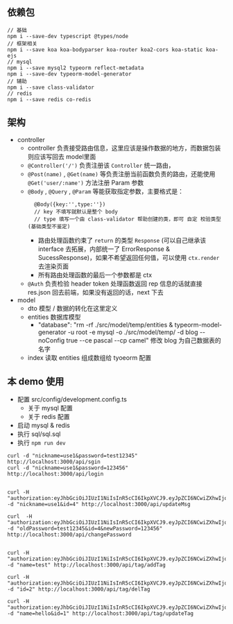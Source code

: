 ## 依赖包
```
// 基础
npm i --save-dev typescript @types/node
// 框架相关
npm i --save koa koa-bodyparser koa-router koa2-cors koa-static koa-ejs
// mysql
npm i --save mysql2 typeorm reflect-metadata 
npm i --save-dev typeorm-model-generator
// 辅助
npm i --save class-validator
// redis
npm i --save redis co-redis
```

## 架构
* controller
  * controller 负责接受路由信息，这里应该是操作数据的地方，而数据包装则应该写回去 model里面
  * `@Controller('/')` 负责注册该 `Controller` 统一路由，
  * `@Post(name)` , `@Get(name)` 等负责注册当前函数负责的路由，还能使用 `@Get('user/:name')` 方法注册 Param 参数
  * `@Body` , `@Query` , `@Param` 等能获取指定参数，主要格式是：
    ```
      @Body({key:'',type:''})
      // key 不填写就默认是整个 body
      // type 填写一个由 class-validator 帮助创建的类，即可 自定 校验类型(基础类型不鉴定)
    ```
    * 路由处理函数约束了 `return` 的类型 `Response` (可以自己继承该 interface 去拓展，内部统一了 ErrorResponse & SucessResponse)，如果不希望返回任何值，可以使用 `ctx.render` 去渲染页面
    * 所有路由处理函数的最后一个参数都是 ctx
  * `@Auth` 负责检验 header token
  处理函数返回 rep 信息的话就直接 res.json 回去前端，如果没有返回的话，next 下去
* model
  * dto  模型 / 数据的转化在这里定义
  * entities 数据库模型
    * "database": "rm -rf ./src/model/temp/entities & typeorm-model-generator -u root -e mysql -o ./src/model/temp/ -d blog --noConfig true --ce pascal --cp camel" 修改 blog 为自己数据表的名字
  * index 读取 entities 组成数组给 tyoeorm 配置



## 本 demo 使用
* 配置 src/config/development.config.ts 
  * 关于 mysql 配置
  * 关于 redis 配置
* 启动 mysql & redis
* 执行 sql/sql.sql
* 执行 `npm run dev`

```
curl -d "nickname=use1&password=test12345" http://localhost:3000/api/sgin
curl -d "nickname=use1&password=123456" http://localhost:3000/api/login


curl -H "authorization:eyJhbGciOiJIUzI1NiIsInR5cCI6IkpXVCJ9.eyJpZCI6NCwiZXhwIjoxNTk0Mjg4MDM5LjY0OCwiaWF0IjoxNTk0MDI4ODM5fQ.uZuXjrxUMGIeYyZifrFf_pnREBpwGLmK41tDRXvrhn8" -d "nickname=use1&id=4" http://localhost:3000/api/updateMsg

curl  -H "authorization:eyJhbGciOiJIUzI1NiIsInR5cCI6IkpXVCJ9.eyJpZCI6NCwiZXhwIjoxNTk0Mjg4MDM5LjY0OCwiaWF0IjoxNTk0MDI4ODM5fQ.uZuXjrxUMGIeYyZifrFf_pnREBpwGLmK41tDRXvrhn8" -d "oldPassword=test12345&id=4&newPassword=123456" http://localhost:3000/api/changePassword


curl -H "authorization:eyJhbGciOiJIUzI1NiIsInR5cCI6IkpXVCJ9.eyJpZCI6NCwiZXhwIjoxNTk0Mjg4MDM5LjY0OCwiaWF0IjoxNTk0MDI4ODM5fQ.uZuXjrxUMGIeYyZifrFf_pnREBpwGLmK41tDRXvrhn8" -d "name=test" http://localhost:3000/api/tag/addTag

curl -H "authorization:eyJhbGciOiJIUzI1NiIsInR5cCI6IkpXVCJ9.eyJpZCI6NCwiZXhwIjoxNTk0Mjg4MDM5LjY0OCwiaWF0IjoxNTk0MDI4ODM5fQ.uZuXjrxUMGIeYyZifrFf_pnREBpwGLmK41tDRXvrhn8" -d "id=2" http://localhost:3000/api/tag/delTag

curl -H "authorization:eyJhbGciOiJIUzI1NiIsInR5cCI6IkpXVCJ9.eyJpZCI6NCwiZXhwIjoxNTk0Mjg4MDM5LjY0OCwiaWF0IjoxNTk0MDI4ODM5fQ.uZuXjrxUMGIeYyZifrFf_pnREBpwGLmK41tDRXvrhn8" -d "name=hello&id=1" http://localhost:3000/api/tag/updateTag
```